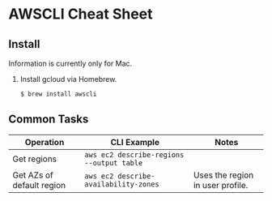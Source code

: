 # AWSCLI Cheat Sheet

## Install

Information is currently only for Mac.

1. Install gcloud via Homebrew.

   ```bash
   $ brew install awscli
   ```

## Common Tasks

| Operation | CLI Example | Notes |
|-----------|-------------|-------|
| Get regions | `aws ec2 describe-regions --output table` ||
| Get AZs of default region | `aws ec2 describe-availability-zones` | Uses the region in user profile. |
